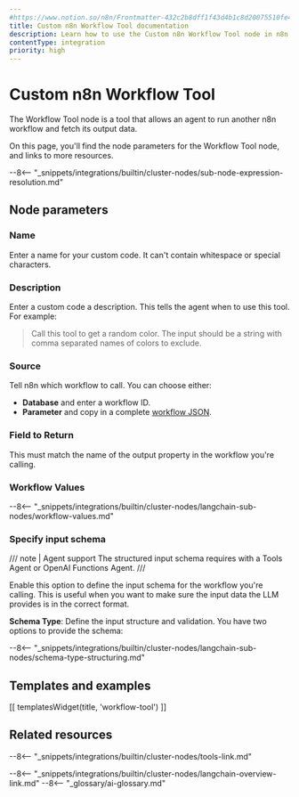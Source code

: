 ```yaml
---
#https://www.notion.so/n8n/Frontmatter-432c2b8dff1f43d4b1c8d20075510fe4
title: Custom n8n Workflow Tool documentation
description: Learn how to use the Custom n8n Workflow Tool node in n8n. Follow technical documentation to integrate Custom n8n Workflow Tool node into your workflows.
contentType: integration
priority: high
---
```


# Custom n8n Workflow Tool

The Workflow Tool node is a tool that allows an agent to run another n8n workflow and fetch its output data. 

On this page, you'll find the node parameters for the Workflow Tool node, and links to more resources.

--8<-- "_snippets/integrations/builtin/cluster-nodes/sub-node-expression-resolution.md"

## Node parameters

### Name

Enter a name for your custom code. It can't contain whitespace or special characters.

### Description

Enter a custom code a description. This tells the agent when to use this tool. For example:

> Call this tool to get a random color. The input should be a string with comma separated names of colors to exclude.

### Source

Tell n8n which workflow to call. You can choose either:

* **Database** and enter a workflow ID.
* **Parameter** and copy in a complete [workflow JSON](/workflows/export-import/).

### Field to Return

This must match the name of the output property in the workflow you're calling.

### Workflow Values

--8<-- "_snippets/integrations/builtin/cluster-nodes/langchain-sub-nodes/workflow-values.md"

### Specify input schema

/// note | Agent support
The structured input schema requires with a Tools Agent or OpenAI Functions Agent.
///

Enable this option to define the input schema for the workflow you're calling. This is useful when you want to make sure the input data the LLM provides is in the correct format.

**Schema Type**: Define the input structure and validation. You have two options to provide the schema:

--8<-- "_snippets/integrations/builtin/cluster-nodes/langchain-sub-nodes/schema-type-structuring.md"

## Templates and examples

<!-- see https://www.notion.so/n8n/Pull-in-templates-for-the-integrations-pages-37c716837b804d30a33b47475f6e3780 -->
[[ templatesWidget(title, 'workflow-tool') ]]

## Related resources

--8<-- "_snippets/integrations/builtin/cluster-nodes/tools-link.md"

--8<-- "_snippets/integrations/builtin/cluster-nodes/langchain-overview-link.md"
--8<-- "_glossary/ai-glossary.md"
